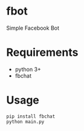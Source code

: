 # fbot
Simple Facebook Bot

# Requirements
* python 3+
* fbchat

# Usage
```
pip install fbchat
python main.py
```